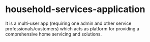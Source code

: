 # household-services-application
It is a multi-user app (requiring one admin and other service professionals/customers) which acts as platform for providing a comprehensive home servicing and solutions.
